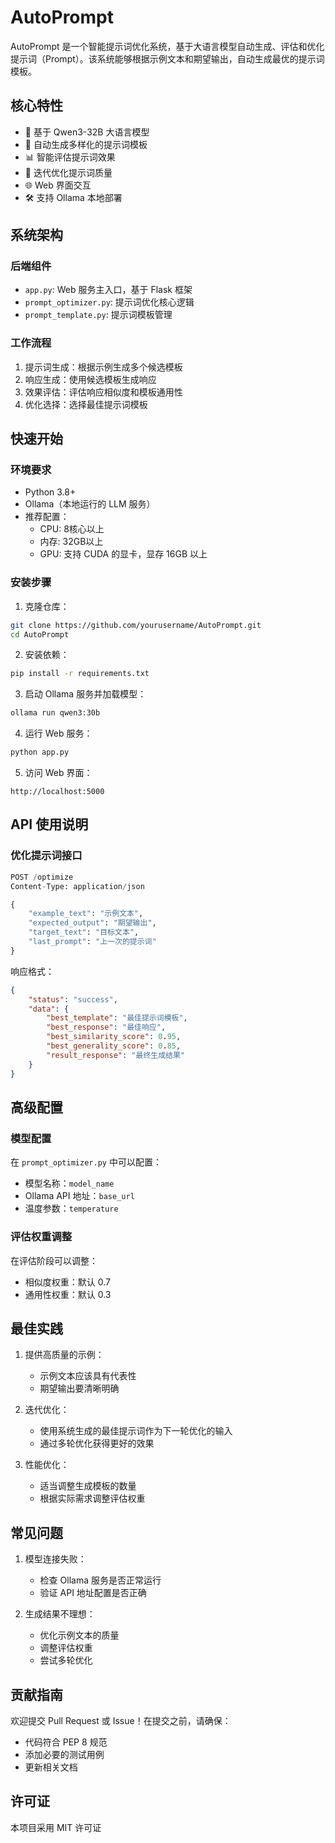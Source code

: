 # AutoPrompt

AutoPrompt 是一个智能提示词优化系统，基于大语言模型自动生成、评估和优化提示词（Prompt）。该系统能够根据示例文本和期望输出，自动生成最优的提示词模板。

## 核心特性

- 🤖 基于 Qwen3-32B 大语言模型
- 🎯 自动生成多样化的提示词模板
- 📊 智能评估提示词效果
- 🔄 迭代优化提示词质量
- 🌐 Web 界面交互
- 🛠 支持 Ollama 本地部署

## 系统架构

### 后端组件
- `app.py`: Web 服务主入口，基于 Flask 框架
- `prompt_optimizer.py`: 提示词优化核心逻辑
- `prompt_template.py`: 提示词模板管理

### 工作流程
1. 提示词生成：根据示例生成多个候选模板
2. 响应生成：使用候选模板生成响应
3. 效果评估：评估响应相似度和模板通用性
4. 优化选择：选择最佳提示词模板

## 快速开始

### 环境要求
- Python 3.8+
- Ollama（本地运行的 LLM 服务）
- 推荐配置：
  - CPU: 8核心以上
  - 内存: 32GB以上
  - GPU: 支持 CUDA 的显卡，显存 16GB 以上

### 安装步骤

1. 克隆仓库：
```bash
git clone https://github.com/yourusername/AutoPrompt.git
cd AutoPrompt
```

2. 安装依赖：
```bash
pip install -r requirements.txt
```

3. 启动 Ollama 服务并加载模型：
```bash
ollama run qwen3:30b
```

4. 运行 Web 服务：
```bash
python app.py
```

5. 访问 Web 界面：
```
http://localhost:5000
```

## API 使用说明

### 优化提示词接口

```python
POST /optimize
Content-Type: application/json

{
    "example_text": "示例文本",
    "expected_output": "期望输出",
    "target_text": "目标文本",
    "last_prompt": "上一次的提示词"
}
```

响应格式：
```json
{
    "status": "success",
    "data": {
        "best_template": "最佳提示词模板",
        "best_response": "最佳响应",
        "best_similarity_score": 0.95,
        "best_generality_score": 0.85,
        "result_response": "最终生成结果"
    }
}
```

## 高级配置

### 模型配置
在 `prompt_optimizer.py` 中可以配置：
- 模型名称：`model_name`
- Ollama API 地址：`base_url`
- 温度参数：`temperature`

### 评估权重调整
在评估阶段可以调整：
- 相似度权重：默认 0.7
- 通用性权重：默认 0.3

## 最佳实践

1. 提供高质量的示例：
   - 示例文本应该具有代表性
   - 期望输出要清晰明确

2. 迭代优化：
   - 使用系统生成的最佳提示词作为下一轮优化的输入
   - 通过多轮优化获得更好的效果

3. 性能优化：
   - 适当调整生成模板的数量
   - 根据实际需求调整评估权重

## 常见问题

1. 模型连接失败：
   - 检查 Ollama 服务是否正常运行
   - 验证 API 地址配置是否正确

2. 生成结果不理想：
   - 优化示例文本的质量
   - 调整评估权重
   - 尝试多轮优化

## 贡献指南

欢迎提交 Pull Request 或 Issue！在提交之前，请确保：
- 代码符合 PEP 8 规范
- 添加必要的测试用例
- 更新相关文档

## 许可证

本项目采用 MIT 许可证 